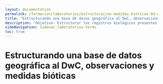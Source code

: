 ```yaml
---
layout: documentation
permalink: /formacion/laboratorios/estructuracion-medidas-bioticas-bd-geografica
title: "Estructurando una base de datos geográfica al DwC, observaciones y medidas bióticas"
description: "Objetivo: Estructurar los registros biológicos presentes en una Base de datos geográfica basada en el Diccionario Geográfico de la ANLA para que sigan el estándar Darwin Core y cumplan los requisitos de publicación a través del SiB Colombia."
sideNavigation: sidenav_laboratorios.terms
toc: true
---
```


# Estructurando una base de datos geográfica al DwC, observaciones y medidas bióticas
